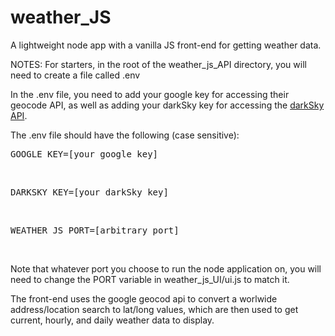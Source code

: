 # weather_JS

A lightweight node app with a vanilla JS front-end for getting weather data.

NOTES:
For starters, in the root of the weather_js_API directory, you will need to create a file called .env

In the .env file, you need to add your google key for accessing their geocode API, as well as adding your darkSky key for accessing the <a href="https://darksky.net/dev/docs">darkSky API</a>.

The .env file should have the following (case sensitive):

<pre>GOOGLE_KEY=[your google key]</pre><br>
<pre>DARKSKY_KEY=[your darkSky key]</pre><br>
<pre>WEATHER_JS_PORT=[arbitrary port]</pre><br>

Note that whatever port you choose to run the node application on, you will need to change the PORT variable in weather_js_UI/ui.js to match it.

The front-end uses the google geocod api to convert a worlwide address/location search to lat/long values, which are then used to get current, hourly, and daily weather data to display.
